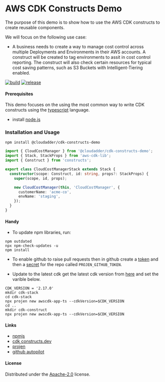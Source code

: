 # AWS CDK Constructs Demo
The purpose of this demo is to show how to use the AWS CDK constructs to create reusable components.

We will focus on the following use case:

* A business needs to create a way to manage cost control across multiple Deployments and Environments in their AWS accounts.  A construct will be created to tag environments to assit in cost control reporting.  The construct will also check certain resources for typical cost saving patterns, such as S3 Buckets with Intelligent-Tiering enabled.

[![build](https://github.com/cloudadder/cdk-constructs-demo/actions/workflows/build.yml/badge.svg)](https://github.com/cloudadder/cdk-constructs-demo/actions/workflows/build.yml)
[![release](https://github.com/cloudadder/cdk-constructs-demo/actions/workflows/release.yml/badge.svg)](https://github.com/cloudadder/cdk-constructs-demo/actions/workflows/release.yml)

#### Prerequisites
This demo focuses on the using the most common way to write CDK constructs using the [typescript](https://www.typescriptlang.org/) language.

* install [node.js](https://nodejs.org/en/)

### Installation and Usage

```console
npm install @cloudadder/cdk-constructs-demo
```
```typescript
import { CloudCostManager } from '@cloudadder/cdk-constructs-demo';
import { Stack, StackProps } from 'aws-cdk-lib';
import { Construct } from 'constructs';

export class CloudCostManagerStack extends Stack {
  constructor(scope: Construct, id: string, props?: StackProps) {
    super(scope, id, props);

    new CloudCostManager(this, 'CloudCostManager', {
      customerName: 'acme-co',
      envName: 'staging',
    });
  }
}
```

#### Handy
* To update npm libraries, run:
```console
npm outdated
npx npm-check-updates -u
npm install
```
* To enable github to raise pull requests then in github create a [token](https://docs.github.com/en/authentication/keeping-your-account-and-data-secure/creating-a-personal-access-token) and then a [secret](https://github.com/Azure/actions-workflow-samples/blob/master/assets/create-secrets-for-GitHub-workflows.md) for the repo called `PROJEN_GITHUB_TOKEN`.

* Update to the latest cdk
get the latest cdk version from [here](https://docs.aws.amazon.com/cdk/api/v2/) and set the varible below.
```
CDK_VERSION = '2.17.0'
mkdir cdk-stack
cd cdk-stack
npx projen new awscdk-app-ts --cdkVersion=$CDK_VERSION
cd ..
mkdir cdk-construct
npx projen new awscdk-app-ts --cdkVersion=$CDK_VERSION
```


#### Links
* [npmjs](https://www.npmjs.com/package/@cloudadder/cdk-constructs-demo)
* [cdk constructs.dev](https://constructs.dev/packages/@cloudadder/cdk-constructs-demo)
* [projen](https://github.com/projen/projen)
* [github autopilot](https://copilot.github.com/)

#### License

Distributed under the [Apache-2.0](./LICENSE) license.

